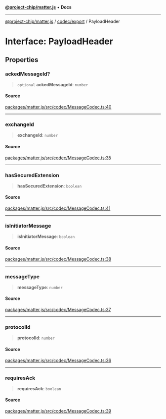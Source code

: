 [**@project-chip/matter.js**](../../../README.md) • **Docs**

***

[@project-chip/matter.js](../../../modules.md) / [codec/export](../README.md) / PayloadHeader

# Interface: PayloadHeader

## Properties

### ackedMessageId?

> `optional` **ackedMessageId**: `number`

#### Source

[packages/matter.js/src/codec/MessageCodec.ts:40](https://github.com/project-chip/matter.js/blob/7a8cbb56b87d4ccf34bec5a9a95ab40a1711324f/packages/matter.js/src/codec/MessageCodec.ts#L40)

***

### exchangeId

> **exchangeId**: `number`

#### Source

[packages/matter.js/src/codec/MessageCodec.ts:35](https://github.com/project-chip/matter.js/blob/7a8cbb56b87d4ccf34bec5a9a95ab40a1711324f/packages/matter.js/src/codec/MessageCodec.ts#L35)

***

### hasSecuredExtension

> **hasSecuredExtension**: `boolean`

#### Source

[packages/matter.js/src/codec/MessageCodec.ts:41](https://github.com/project-chip/matter.js/blob/7a8cbb56b87d4ccf34bec5a9a95ab40a1711324f/packages/matter.js/src/codec/MessageCodec.ts#L41)

***

### isInitiatorMessage

> **isInitiatorMessage**: `boolean`

#### Source

[packages/matter.js/src/codec/MessageCodec.ts:38](https://github.com/project-chip/matter.js/blob/7a8cbb56b87d4ccf34bec5a9a95ab40a1711324f/packages/matter.js/src/codec/MessageCodec.ts#L38)

***

### messageType

> **messageType**: `number`

#### Source

[packages/matter.js/src/codec/MessageCodec.ts:37](https://github.com/project-chip/matter.js/blob/7a8cbb56b87d4ccf34bec5a9a95ab40a1711324f/packages/matter.js/src/codec/MessageCodec.ts#L37)

***

### protocolId

> **protocolId**: `number`

#### Source

[packages/matter.js/src/codec/MessageCodec.ts:36](https://github.com/project-chip/matter.js/blob/7a8cbb56b87d4ccf34bec5a9a95ab40a1711324f/packages/matter.js/src/codec/MessageCodec.ts#L36)

***

### requiresAck

> **requiresAck**: `boolean`

#### Source

[packages/matter.js/src/codec/MessageCodec.ts:39](https://github.com/project-chip/matter.js/blob/7a8cbb56b87d4ccf34bec5a9a95ab40a1711324f/packages/matter.js/src/codec/MessageCodec.ts#L39)
